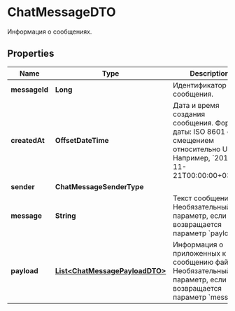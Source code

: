 

# ChatMessageDTO

Информация о сообщениях.

## Properties

| Name | Type | Description | Notes |
|------------ | ------------- | ------------- | -------------|
|**messageId** | **Long** | Идентификатор сообщения. |  |
|**createdAt** | **OffsetDateTime** | Дата и время создания сообщения.  Формат даты: ISO 8601 со смещением относительно UTC. Например, &#x60;2017-11-21T00:00:00+03:00&#x60;.  |  |
|**sender** | **ChatMessageSenderType** |  |  |
|**message** | **String** | Текст сообщения.  Необязательный параметр, если возвращается параметр &#x60;payload&#x60;.  |  [optional] |
|**payload** | [**List&lt;ChatMessagePayloadDTO&gt;**](ChatMessagePayloadDTO.md) | Информация о приложенных к сообщению файлах.  Необязательный параметр, если возвращается параметр &#x60;message&#x60;.  |  [optional] |



